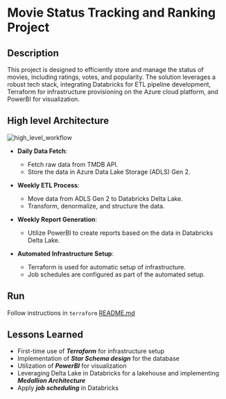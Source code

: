 # Movie Status Tracking and Ranking Project

## Description

This project is designed to efficiently store and manage the status of movies, including ratings, votes, and popularity.
The solution leverages a robust tech stack, integrating Databricks for ETL pipeline development, Terraform for
infrastructure provisioning on the Azure cloud platform, and PowerBI for visualization.

## High level Architecture
![high_level_workflow](https://github.com/NhanChau2409/movrec/assets/116027999/56b2da6b-1393-4039-a6c0-57526f0d70a5)
- **Daily Data Fetch**:
    - Fetch raw data from TMDB API.
    - Store the data in Azure Data Lake Storage (ADLS) Gen 2.

- **Weekly ETL Process**:
    - Move data from ADLS Gen 2 to Databricks Delta Lake.
    - Transform, denormalize, and structure the data.

- **Weekly Report Generation**:
    - Utilize PowerBI to create reports based on the data in Databricks Delta Lake.

- **Automated Infrastructure Setup**:
    - Terraform is used for automatic setup of infrastructure.
    - Job schedules are configured as part of the automated setup.

## Run

Follow instructions in `terraform` [README.md](./terraform/README.md)

## Lessons Learned

- First-time use of **_Terraform_** for infrastructure setup
- Implementation of **_Star Schema design_** for the database
- Utilization of **_PowerBI_** for visualization
- Leveraging Delta Lake in Databricks for a lakehouse and implementing **_Medallion Architecture_**
- Apply **_job scheduling_** in Databricks
